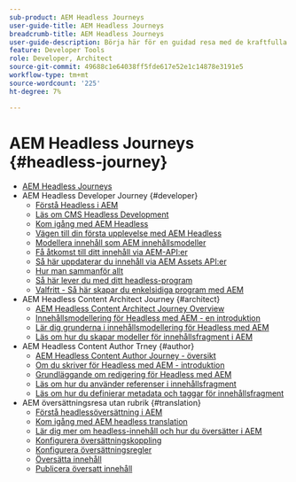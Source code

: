 ```yaml
---
sub-product: AEM Headless Journeys
user-guide-title: AEM Headless Journeys
breadcrumb-title: AEM Headless Journeys
user-guide-description: Börja här för en guidad resa med de kraftfulla och flexibla headlessfunktionerna i AEM, deras funktioner och hur du använder dem i ditt projekt.
feature: Developer Tools
role: Developer, Architect
source-git-commit: 49688c1e64038ff5fde617e52e1c14878e3191e5
workflow-type: tm+mt
source-wordcount: '225'
ht-degree: 7%

---
```



# AEM Headless Journeys {#headless-journey}

+ [AEM Headless Journeys](/help/journey-headless/home.md)
+ AEM Headless Developer Journey {#developer}
   + [Förstå Headless i AEM](developer/overview.md)
   + [Läs om CMS Headless Development](developer/learn-about.md)
   + [Kom igång med AEM Headless](developer/getting-started.md)
   + [Vägen till din första upplevelse med AEM Headless](developer/path-to-first-experience.md)
   + [Modellera innehåll som AEM innehållsmodeller](developer/model-your-content.md)
   + [Få åtkomst till ditt innehåll via AEM-API:er](developer/access-your-content.md)
   + [Så här uppdaterar du innehåll via AEM Assets API:er](developer/update-your-content.md)
   + [Hur man sammanför allt](developer/put-it-all-together.md)
   + [Så här lever du med ditt headless-program](developer/go-live.md)
   + [Valfritt - Så här skapar du enkelsidiga program med AEM](developer/create-spa.md)
+ AEM Headless Content Architect Journey {#architect}
   + [AEM Headless Content Architect Journey Overview](architect/overview.md)
   + [Innehållsmodellering för Headless med AEM - en introduktion](architect/introduction.md)
   + [Lär dig grunderna i innehållsmodellering för Headless med AEM](architect/basics.md)
   + [Läs om hur du skapar modeller för innehållsfragment i AEM](architect/model-structure.md)
+ AEM Headless Content Author Trney {#author}
   + [AEM Headless Content Author Journey - översikt](author/overview.md)
   + [Om du skriver för Headless med AEM - introduktion](author/introduction.md)
   + [Grundläggande om redigering för Headless med AEM](author/basics.md)
   + [Läs om hur du använder referenser i innehållsfragment](author/references.md)
   + [Läs om hur du definierar metadata och taggar för innehållsfragment](author/metadata-tagging.md)
+ AEM översättningsresa utan rubrik {#translation}
   + [Förstå headlessöversättning i AEM](translation/overview.md)
   + [Kom igång med AEM headless translation](translation/getting-started.md)
   + [Lär dig mer om headless-innehåll och hur du översätter i AEM](translation/learn-about.md)
   + [Konfigurera översättningskoppling](translation/configure-connector.md)
   + [Konfigurera översättningsregler](translation/translation-rules.md)
   + [Översätta innehåll](translation/translate-content.md)
   + [Publicera översatt innehåll](translation/publish-content.md)
